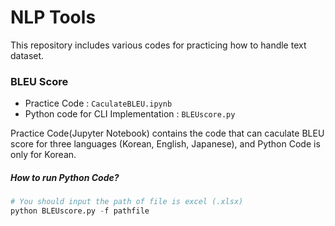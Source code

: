 # NLP Tools

This repository includes various codes for practicing how to handle text dataset.

### BLEU Score
- Practice Code : `CaculateBLEU.ipynb`
- Python code for CLI Implementation : `BLEUscore.py`

Practice Code(Jupyter Notebook) contains the code that can caculate BLEU score for three languages (Korean, English, Japanese), and Python Code is only for Korean.

##### How to run Python Code?
```python
# You should input the path of file is excel (.xlsx)
python BLEUscore.py -f pathfile
```
